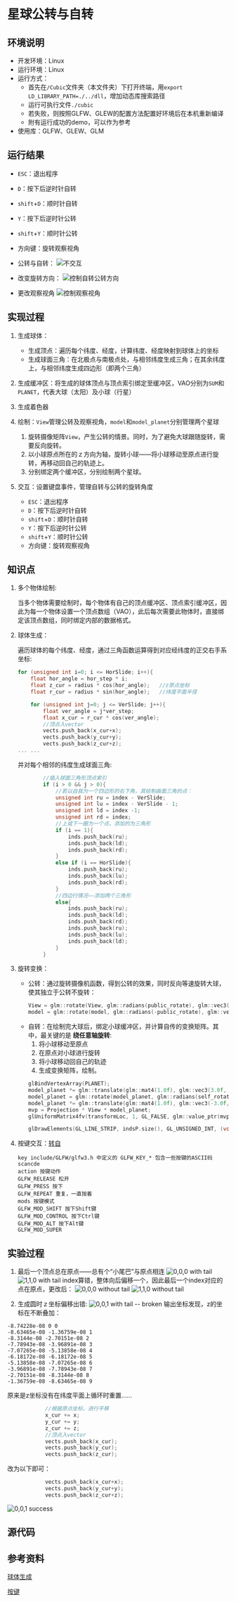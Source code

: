 # 星球公转与自转

## 环境说明
* 开发环境：Linux
* 运行环境：Linux
* 运行方式：
    * 首先在`/Cubic`文件夹（本文件夹）下打开终端，用`export LD_LIBRARY_PATH=./../dll`，增加动态库搜索路径
    * 运行可执行文件`./cubic`
    * 若失败，则按照GLFW、GLEW的配置方法配置好环境后在本机重新编译
    * 附有运行成功的demo，可以作为参考
* 使用库：GLFW、GLEW、GLM

## 运行结果
* `ESC`：退出程序
* `D`：按下后逆时针自转
* `shift`+`D`：顺时针自转
* `Y`：按下后逆时针公转
* `shift`+`Y`：顺时针公转
* 方向键：旋转观察视角
* 公转与自转：
    ![不交互](https://raw.githubusercontent.com/Skyraker2016/markdownpic/master/Sun_and_planet_1.gif)

* 改变旋转方向：
    ![控制自转公转方向](https://raw.githubusercontent.com/Skyraker2016/markdownpic/master/Sun_and_planet_2.gif)

* 更改观察视角
    ![控制观察视角](https://raw.githubusercontent.com/Skyraker2016/markdownpic/master/Sun_and_planet_3.gif)
## 实现过程
1. 生成球体：

    * 生成顶点：遍历每个纬度、经度，计算纬度、经度映射到球体上的坐标
    * 生成球面三角：在北极点与南极点处，与相邻纬度生成三角；在其余纬度上，与相邻纬度生成四边形（即两个三角）

2. 生成缓冲区：将生成的球体顶点与顶点索引绑定至缓冲区，VAO分别为`SUM`和`PLANET`，代表大球（太阳）及小球（行星）
3. 生成着色器
4. 绘制：`View`管理公转及观察视角，`model`和`model_planet`分别管理两个星球
    1. 旋转摄像矩阵`View`，产生公转的情景。同时，为了避免大球跟随旋转，需要反向旋转。
    2. 以小球原点所在的ｚ方向为轴，旋转小球——将小球移动至原点进行旋转，再移动回自己的轨迹上。
    1. 分别绑定两个缓冲区，分别绘制两个星球。
5. 交互：设置键盘事件，管理自转与公转的旋转角度
    * `ESC`：退出程序
    * `D`：按下后逆时针自转
    * `shift`+`D`：顺时针自转
    * `Y`：按下后逆时针公转
    * `shift`+`Y`：顺时针公转
    * 方向键：旋转观察视角

## 知识点
1. 多个物体绘制:

    当多个物体需要绘制时，每个物体有自己的顶点缓冲区、顶点索引缓冲区，因此为每一个物体设置一个顶点数组（VAO），此后每次需要此物体时，直接绑定该顶点数组，同时绑定内部的数据格式。
2. 球体生成：

    遍历球体的每个纬度、经度，通过三角函数运算得到对应经纬度的正交右手系坐标:
    ```cpp
    for (unsigned int i=0; i <= HorSlide; i++){
        float hor_angle = hor_step * i;
        float z_cur = radius * cos(hor_angle);   //z原点坐标
        float r_cur = radius * sin(hor_angle);   //纬度平面半径

        for (unsigned int j=0; j <= VerSlide; j++){
            float ver_angle = j*ver_step;
            float x_cur = r_cur * cos(ver_angle);   
            //顶点入vector 
            vects.push_back(x_cur+x);
            vects.push_back(y_cur+y);
            vects.push_back(z_cur+z);
    ... ...
    ```
    并对每个相邻的纬度生成球面三角:
    ```cpp
            //插入球面三角形顶点索引
            if (i > 0 && j > 0){
                //若以自我为一个四边形的右下角，其绘制曲面三角的点：
                unsigned int ru = index - VerSlide;
                unsigned int lu = index - VerSlide - 1;
                unsigned int ld = index -1;
                unsigned int rd = index;
                //上或下一圈为一个点，添加的为三角形
                if (i == 1){               
                    inds.push_back(ru);
                    inds.push_back(ld);
                    inds.push_back(rd);
                }
                else if (i == HorSlide){
                    inds.push_back(ru);
                    inds.push_back(lu);
                    inds.push_back(rd);
                }
                //四边行情况——添加两个三角形
                else{
                    inds.push_back(ru);
                    inds.push_back(ld);
                    inds.push_back(rd);
                    inds.push_back(ru);
                    inds.push_back(lu);
                    inds.push_back(ld);
                }
            }
    ```
3. 旋转变换：
    * 公转：通过旋转摄像机函数，得到公转的效果，同时反向等速旋转大球，使其独立于公转不旋转：
        ```cpp
        View = glm::rotate(View, glm::radians(public_rotate), glm::vec3(0, 0, 1.0f));   //旋转视角以公转
        model = glm::rotate(model, glm::radians(-public_rotate), glm::vec3(0, 0, 1.0f)); //旋转大球以让大球看起来静止

        ```
    * 自转：在绘制完大球后，绑定小球缓冲区，并计算自传的变换矩阵。其中，最关键的是 **绕任意轴旋转**:
        1. 将小球移动至原点
        2. 在原点对小球进行旋转
        3. 将小球移动回自己的轨迹
        4. 生成变换矩阵，绘制。
        ```cpp
        glBindVertexArray(PLANET);
        model_planet *= glm::translate(glm::mat4(1.0f), glm::vec3(3.0f, 0.0f, 0.0f));
        model_planet = glm::rotate(model_planet, glm::radians(self_rotate), glm::vec3(0, 0, 1.0f));
        model_planet *= glm::translate(glm::mat4(1.0f), glm::vec3(-3.0f, 0.0f, 0.0f)); 
        mvp = Projection * View * model_planet;
        glUniformMatrix4fv(transformLoc, 1, GL_FALSE, glm::value_ptr(mvp));

        glDrawElements(GL_LINE_STRIP, indsP.size(), GL_UNSIGNED_INT, (void*)0); // we use index buffer, so set it to null.  

        ```
2. 按键交互：[转自](https://www.jianshu.com/p/2c3abf684294)
    ```
    key include/GLFW/glfw3.h 中定义的 GLFW_KEY_* 包含一些按键的ASCII码
    scancde
    action 按键动作
    GLFW_RELEASE 松开
    GLFW_PRESS 按下
    GLFW_REPEAT 重复，一直按着
    mods 按键模式
    GLFW_MOD_SHIFT 按下Shift键
    GLFW_MOD_CONTROL 按下Ctrl键
    GLFW_MOD_ALT 按下Alt键
    GLFW_MOD_SUPER
    ```

## 实验过程
1. 最后一个顶点总在原点——总有个“小尾巴”与原点相连
    ![0,0,0 with tail](https://raw.githubusercontent.com/Skyraker2016/markdownpic/master/SUN000_1.gif)
![1,1,0 with tail](https://raw.githubusercontent.com/Skyraker2016/markdownpic/master/SUN110_1.gif)
index算错，整体向后偏移一个，因此最后一个index对应的点在原点，更改后：
![0,0,0 without tail](https://raw.githubusercontent.com/Skyraker2016/markdownpic/master/SUN_000_2.gif)
![1,1,0 without tail](https://raw.githubusercontent.com/Skyraker2016/markdownpic/master/SUN_110_2.gif)

2. 生成圆时ｚ坐标偏移出错:
![0,0,1 with tail -- broken](https://raw.githubusercontent.com/Skyraker2016/markdownpic/master/SUN_ERR_001_1.gif)
输出坐标发现，z的坐标在不断叠加：
```
-8.74228e-08 0 0
-8.63465e-08 -1.36759e-08 1
-8.3144e-08 -2.70151e-08 2
-7.78943e-08 -3.96891e-08 3
-7.07265e-08 -5.13858e-08 4
-6.18172e-08 -6.18172e-08 5
-5.13858e-08 -7.07265e-08 6
-3.96891e-08 -7.78943e-08 7
-2.70151e-08 -8.3144e-08 8
-1.36759e-08 -8.63465e-08 9
```
原来是z坐标没有在纬度平面上循环时重置……
```cpp
            //根据原点坐标，进行平移
            x_cur += x;
            y_cur += y;
            z_cur += z;
            //顶点入vector 
            vects.push_back(x_cur);
            vects.push_back(y_cur);
            vects.push_back(z_cur);
```
改为以下即可：
```cpp
            vects.push_back(x_cur+x);
            vects.push_back(y_cur+y);
            vects.push_back(z_cur+z);

```
![0,0,1 success](https://raw.githubusercontent.com/Skyraker2016/markdownpic/master/SUN_002_2.gif)

## 源代码

## 参考资料
[球体生成](http://ningxingxing.com/archives/178)

[按键](https://www.jianshu.com/p/2c3abf684294)